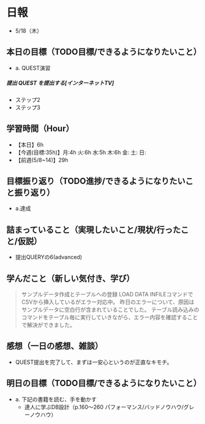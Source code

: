 # 日報
- 5/18（木）

## 本日の目標（TODO目標/できるようになりたいこと）
- a. QUEST演習
##### 提出 QUEST を提出する[インターネットTV]
-  ステップ2
-  ステップ3

## 学習時間（Hour）
- 【本日】6h
- 【今週(目標:35h)】月:4h 火:6h 水:5h 木:6h 金: 土: 日:
- 【前週(5/8~14)】29h

## 目標振り返り（TODO進捗/できるようになりたいこと振り返り）
- a.達成

## 詰まっていること（実現したいこと/現状/行ったこと/仮説）
- 提出QUERYの6(advanced)

<!-- ```
・実現したいこと
・現状
・行ったこと
・仮説
``` -->

## 学んだこと（新しい気付き、学び）
> サンプルデータ作成とテーブルへの登録
> LOAD DATA INFILEコマンドでCSVから挿入しているがエラー対応中。
昨日のエラーについて、原因はサンプルデータに空白行が含まれていることでした。
テーブル読み込みのコマンドをテーブル毎に実行していきながら、エラー内容を確認することで解決ができました。

## 感想（一日の感想、雑談）
- QUEST提出を完了して、まずは一安心というのが正直なキモチ。

## 明日の目標（TODO目標/できるようになりたいこと）
- a. 下記の書籍を読む、手を動かす
  - 達人に学ぶDB設計（p.160～260 パフォーマンス/バッドノウハウ/グレーノウハウ）
<!-- ##### 23.  トランザクションについて説明できる
	-  1. トランザクション
	-  2. トランザクションの実行
	-  3. ロールバック
	-  4. コミット
##### 24.  同時実行制御について説明できる
	-  1. 同時実行制御
	-  2. ACID 特性
	-  3. ロック
	-  4. ロックの確認 -->
<!-- - c.移動中などスキマ時間に要件定義事例を読む (釜谷さんが紹介してくださっていた資料) -->
<!-- - d.sqlboltで1h演習する -->
  <!-- - 現時点で難易度が見えていないため、まずは挑戦してみる -->
<!-- - e. Week5-6_QUEST課題 -->

<!-- ##### ブログ記事を投稿する -->
<!-- ##### オリジナルプロダクトのテーマを提出する
    1.  [オリジナルプロダクトのテーマ]を決定する
    2.  [1期生シート]にテーマのURLを提出し、メンターに連絡する -->

<!-- #### 残タスク / できるようになりたいこと
- 包括的なWeb技術の基本理解->「プロになるためのWeb技術入門」本
- オリジナルプロダクト制作のテーマ探索
- SRE業務の理解
- 質問する技術の習得 -->

<!-- ##### Ruby
- RuboCopの使用
- 「Rubyの公式リファレンスが読めるようになる本」 -->

<!-- ##### Linux
- 「実践入門」
- 「シェルスクリプト160本ノック」
- 「入門モダンLinux」
- 「Linuxのしくみ」
- 「スーパーユーザーなら知っておくべきLinuxシステムの仕組み」
- 「入門Rust」?
- 仮想化、コンテナ(TenForward)、コンテナオーケストレーション -->